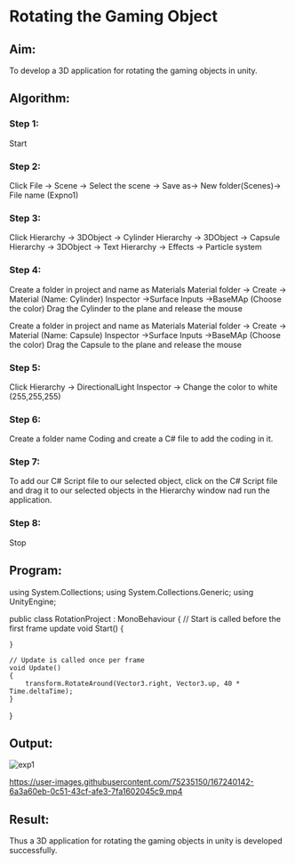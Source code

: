 # Rotating the Gaming Object

## Aim:
To develop a 3D application for rotating the gaming objects in unity.
## Algorithm:
### Step 1:
Start
### Step 2:
Click File -> Scene -> Select the scene -> Save as-> New folder(Scenes)-> File name (Expno1)
### Step 3:
Click Hierarchy -> 3DObject -> Cylinder
Hierarchy -> 3DObject -> Capsule
Hierarchy -> 3DObject -> Text
Hierarchy -> Effects -> Particle system
### Step 4:
Create a folder in project and name as Materials
Material folder -> Create -> Material (Name: Cylinder)
Inspector ->Surface Inputs ->BaseMAp (Choose the color)
Drag the Cylinder to the plane and release the mouse

Create a folder in project and name as Materials
Material folder -> Create -> Material (Name: Capsule)
Inspector ->Surface Inputs ->BaseMAp (Choose the color)
Drag the Capsule to the plane and release the mouse

### Step 5:
Click Hierarchy -> DirectionalLight
Inspector -> Change the color to white (255,255,255)

### Step 6:
Create a folder name Coding and create a C# file to add the coding in it.

### Step 7:
To add our C# Script file to our selected object, click on the C# Script file and drag it to our selected objects in the Hierarchy window nad run the application.

### Step 8:
Stop

## Program:
using System.Collections;
using System.Collections.Generic;
using UnityEngine;

public class RotationProject : MonoBehaviour
{
    // Start is called before the first frame update
    void Start()
    {
        
    }

    // Update is called once per frame
    void Update()
    {
        transform.RotateAround(Vector3.right, Vector3.up, 40 * Time.deltaTime);
    }
}
## Output:
![exp1](https://user-images.githubusercontent.com/75235150/167240121-4b7445e2-0df2-4a04-a262-e9dd04322daa.png)


https://user-images.githubusercontent.com/75235150/167240142-6a3a60eb-0c51-43cf-afe3-7fa1602045c9.mp4


## Result:
Thus a 3D application for rotating the gaming objects in unity is developed successfully.
